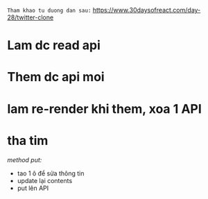 `Tham khao tu duong dan sau:`
https://www.30daysofreact.com/day-28/twitter-clone

# Lam dc read api
# Them dc api moi
# lam re-render khi them, xoa 1 API
# tha tim
*method put:* 
+ tao 1 ô để sửa thông tin
+ update lại contents
+ put lên API